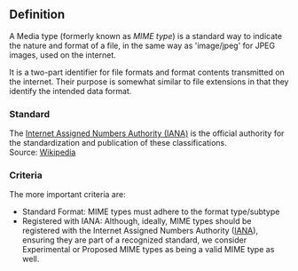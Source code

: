 ## Definition
A Media type (formerly known as _MIME type_) is a standard way to indicate the nature and format of a file, in the same way as 'image/jpeg' for JPEG images, used on the internet.

It is a two-part identifier for file formats and format contents transmitted on the internet. Their purpose is somewhat similar to file extensions in that they identify the intended data format.

### Standard

The [Internet Assigned Numbers Authority (IANA)](https://en.wikipedia.org/wiki/Internet_Assigned_Numbers_Authority) is the official authority for the standardization and publication of these classifications.  
Source: [Wikipedia](https://en.wikipedia.org/wiki/Media_type)

### Criteria
The more important criteria are:
- Standard Format: MIME types must adhere to the format type/subtype
- Registered with IANA: Although, ideally, MIME types should be registered with the Internet Assigned Numbers Authority ([IANA](IANA)), ensuring they are part of a recognized standard, we consider Experimental or Proposed MIME types as being a valid MIME type as well.
